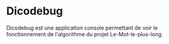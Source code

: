 # Dicodebug
Dicodebug est une application console permettant de voir le fonctionnement de l'algorithme du projet Le-Mot-le-plus-long.

